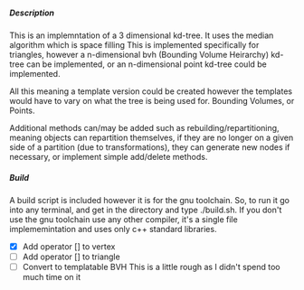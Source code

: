 ##### Description
This is an implemntation of a 3 dimensional kd-tree. It uses the median algorithm which is space filling
This is implemented specifically for triangles, however a n-dimensional bvh (Bounding Volume Heirarchy) kd-tree can be implemented, or an n-dimensional point kd-tree could be implemented.

All this meaning a template version could be created however the templates would have to vary on what the tree is being used for. Bounding Volumes, or Points. 

Additional methods can/may be added such as rebuilding/repartitioning, meaning objects can repartition themselves, if they are no longer on a given side of a partition (due to transformations), they can generate new nodes if necessary, or implement simple add/delete methods.

##### Build
A build script is included however it is for the gnu toolchain. So, to run it go into any terminal, and get in the directory and type ./build.sh. If you don't use the gnu toolchain use any other compiler, it's a single file implememintation and uses only c++ standard libraries.

- [x] Add operator [] to vertex
- [ ] Add operator [] to triangle 
- [ ] Convert to templatable BVH
This is a little rough as I didn't spend too much time on it
